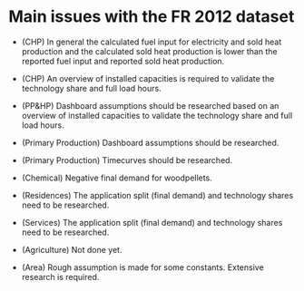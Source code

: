 # Main issues with the FR 2012 dataset

- (CHP) In general the calculated fuel input for electricity and sold heat production and the calculated sold heat production is lower than the reported fuel input and reported sold heat production.

- (CHP) An overview of installed capacities is required to validate the technology share and full load hours.

- (PP&HP) Dashboard assumptions should be researched based on an overview of installed capacities to validate the technology share and full load hours.

- (Primary Production) Dashboard assumptions should be researched.

- (Primary Production) Timecurves should be researched.

- (Chemical) Negative final demand for woodpellets.

- (Residences) The application split (final demand) and technology shares need to be researched.

- (Services) The application split (final demand) and technology shares need to be researched.

- (Agriculture) Not done yet.

- (Area) Rough assumption is made for some constants. Extensive research is required.